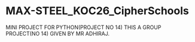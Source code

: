 # MAX-STEEL_KOC26_CipherSchools
MINI PROJECT FOR PYTHON(PROJECT NO 14)
THIS A GROUP PROJECT(NO 14) GIVEN BY MR ADHIRAJ.
